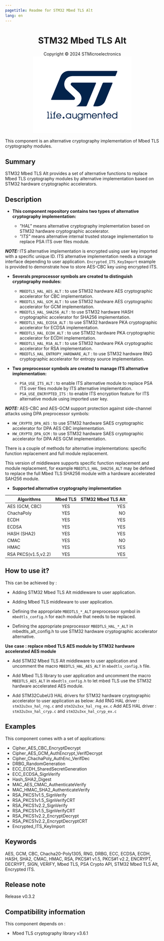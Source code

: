 ```yaml
---
pagetitle: Readme for STM32 Mbed TLS Alt
lang: en
---
```


<center>

# STM32 Mbed TLS Alt
Copyright &copy; 2024 STMicroelectronics\
[![ST logo](doc/st_logo_2020.png)](https://www.st.com)

</center>

This component is an alternative cryptography implementation of Mbed TLS cryptography modules.

## __Summary__
STM32 Mbed TLS Alt provides a set of alternative functions to replace Mbed TLS cryptography modules
by alternative implementation based on STM32 hardware cryptographic accelerators.

## __Description__
* **This component repository contains two types of alternative cryptography implementation:**

  * _"HAL"_ means alternative cryptography implementation based on STM32 hardware cryptographic accelerator.
  * _"ITS"_ means alternative internal trusted storage implementation to replace PSA ITS over files module.

 **_NOTE:_**
    ITS alternative implementation is encrypted using user key imported with a specific unique ID.
    ITS alternative implementation needs a storage interface depending to user application.
    `Encrypted_ITS_KeyImport` example is provided to demonstrate how to store AES-CBC key using encrypted ITS.

* **Severals preprocessor symbols are created to distinguish cryptography modules:**

  * `MBEDTLS_HAL_AES_ALT` : to use STM32 hardware AES cryptographic accelerator for CBC implementation.
  * `MBEDTLS_HAL_GCM_ALT` : to use STM32 hardware AES cryptographic accelerator for GCM implementation.
  * `MBEDTLS_HAL_SHA256_ALT` : to use STM32 hardware HASH cryptographic accelerator for SHA256 implementation.
  * `MBEDTLS_HAL_ECDSA_ALT` : to use STM32 hardware PKA cryptographic accelerator for ECDSA implementation.
  * `MBEDTLS_HAL_ECDH_ALT` : to use STM32 hardware PKA cryptographic accelerator for ECDH implementation.
  * `MBEDTLS_HAL_RSA_ALT` : to use STM32 hardware PKA cryptographic accelerator for RSA implementation.
  * `MBEDTLS_HAL_ENTROPY_HARDWARE_ALT` : to use STM32 hardware RNG cryptographic accelerator for entropy source implementation.

* **Two preprocessor symbols are created to manage ITS alternative implementation:**
  * `PSA_USE_ITS_ALT` : to enable ITS alternative module to replace PSA ITS over files module by ITS alternative implementation.
  * `PSA_USE_ENCRYPTED_ITS` : to enable ITS encryption feature for ITS alternative module using imported user key.

 **_NOTE:_**
    AES-CBC and AES-GCM support protection against side-channel attacks using DPA preprocessor symbols:
  * `HW_CRYPTO_DPA_AES` : to use STM32 hardware SAES cryptographic accelerator for DPA AES CBC implementation.
  * `HW_CRYPTO_DPA_GCM` : to use STM32 hardware SAES cryptographic accelerator for DPA AES GCM implementation.

  There is a couple of methods for alternative implementations: specific function replacement and full module replacement.

  This version of middleware supports specific function replacement and module replacement, for example
  `MBEDTLS_HAL_SHA256_ALT` may be defined to replace the full Mbed TLS SHA256 module with a hardware accelerated SAH256 module.

* **Supported alternative cryptography implementation**

<center>

| Algorithms          | Mbed TLS  | STM32 Mbed TLS Alt  |
| ------------------- |:---------:| -------------------:|
| AES (GCM, CBC)      |    YES    |        YES          |
| ChachaPoly          |    YES    |        NO           |
| ECDH                |    YES    |        YES          |
| ECDSA               |    YES    |        YES          |
| HASH (SHA2)         |    YES    |        YES          |
| CMAC                |    YES    |        NO           |
| HMAC                |    YES    |        YES          |
| RSA PKCS(v1.5,v2.2) |    YES    |        YES          |

</center>

## __How to use it?__

 This can be achieved by :

  * Adding STM32 Mbed TLS Alt middleware to user application.

  * Adding Mbed TLS middleware to user application.

  * Defining the appropriate `MBEDTLS_*_ALT` preprocessor symbol in `mbedtls_config.h` for each module that needs to be replaced.

  * Defining the appropriate preprocessor `MBEDTLS_HAL_*_ALT` in mbedtls_alt_config.h to use STM32 hardware cryptographic accelerator alternative.

  **Use case : replace mbed TLS AES module by STM32 hardware accelerated AES module**

  * Add STM32 Mbed TLS Alt middleware to user application and uncomment the macro `MBEDTLS_HAL_AES_ALT` in `mbedtls_config.h` file.

  * Add Mbed TLS library to user application and uncomment the macro `MBEDTLS_AES_ALT` in `mbedtls_config.h` to let mbed TLS use the STM32 hardware accelerated AES module.

  * Add STM32CubeU3 HAL drivers for STM32 hardware cryptographic accelerator to user application as below:
    Add RNG HAL driver : `stm32u3xx_hal_rng.c` and `stm32u3xx_hal_rng_ex.c`
    Add AES HAL driver : `stm32u3xx_hal_cryp.c` and `stm32u3xx_hal_cryp_ex.c`

## __Examples__

   This component comes with a set of applications:

*  Cipher_AES_CBC_EncryptDecrypt
*  Cipher_AES_GCM_AuthEncrypt_VerifDecrypt
*  Cipher_ChachaPoly_AuthEnc_VerifDec
*  DRBG_RandomGeneration
*  ECC_ECDH_SharedSecretGeneration
*  ECC_ECDSA_SignVerify
*  Hash_SHA2_Digest
*  MAC_AES_CMAC_AuthenticateVerify
*  MAC_HMAC_SHA2_AuthenticateVerify
*  RSA_PKCS1v1.5_SignVerify
*  RSA_PKCS1v1.5_SignVerifyCRT
*  RSA_PKCS1v2.2_SignVerify
*  RSA_PKCS1v1.5_SignVerifyCRT
*  RSA_PKCS1v2.2_EncryptDecrypt
*  RSA_PKCS1v2.2_EncryptDecryptCRT
*  Encrypted_ITS_KeyImport

## __Keywords__

   AES, GCM, CBC, Chacha20-Poly1305, RNG, DRBG, ECC, ECDSA, ECDH, HASH, SHA2, CMAC, HMAC, RSA, PKCS#1 v1.5, PKCS#1 v2.2,
   ENCRYPT, DECRYPT, SIGN, VERIFY, Mbed TLS, PSA Crypto API, STM32 Mbed TLS Alt, Encrypted ITS.

## __Release note__

   Release v0.3.2

## __Compatibility information__

   This component depends on :

*  Mbed TLS cryptography library v3.6.1

